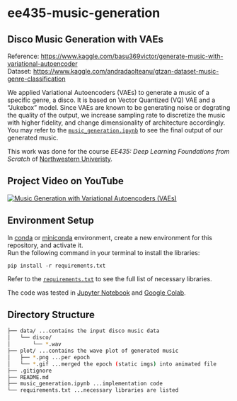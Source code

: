 # ee435-music-generation
## Disco Music Generation with VAEs
Reference: https://www.kaggle.com/basu369victor/generate-music-with-variational-autoencoder <br>
Dataset: https://www.kaggle.com/andradaolteanu/gtzan-dataset-music-genre-classification

We applied Variational Autoencoders (VAEs) to generate a music of a specific genre, a disco. It is based on Vector Quantized (VQ) VAE and a “Jukebox” model. Since VAEs are known to be generating noise or degrating the quality of the output, we increase sampling rate to discretize the music with higher fidelity, and change dimensionality of architecture accordingly. You may refer to the [`music_generation.ipynb`](https://github.com/cjw531/ee435-music-generation/blob/master/music_generation.ipynb) to see the final output of our generated music.

This work was done for the course <em>EE435: Deep Learning Foundations from Scratch</em> of [Northwestern Univeristy](https://www.northwestern.edu/).

## Project Video on YouTube
[![Music Generation with Variational Autoencoders (VAEs)](http://img.youtube.com/vi/3c3QWdrOH54/0.jpg)](https://www.youtube.com/watch?v=3c3QWdrOH54 "Music Generation with Variational Autoencoders (VAEs)")

## Environment Setup
In [conda](https://docs.conda.io/en/latest/) or [miniconda](https://docs.conda.io/en/latest/miniconda.html) environment, create a new environment for this repository, and activate it.<br>
Run the following command in your terminal to install the libraries:
```
pip install -r requirements.txt
```
Refer to the [`requirements.txt`](https://github.com/cjw531/ee435-music-generation/blob/master/requirements.txt) to see the full list of necessary libraries.

The code was tested in [Jupyter Notebook](https://jupyter.org/) and [Google Colab](https://colab.research.google.com/).

## Directory Structure
```bash
├── data/ ...contains the input disco music data
│   └── disco/
│       └── *.wav
├── plot/ ...contains the wave plot of generated music
│   ├── *.png ...per epoch
│   └── *.gif ...merged the epoch (static imgs) into animated file
├── .gitignore
├── README.md
├── music_generation.ipynb ...implementation code
└── requirements.txt ...necessary libraries are listed
```
